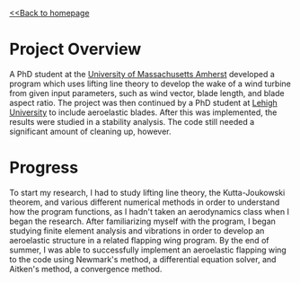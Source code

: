 [<<Back to homepage](https://liam-magargal.github.io/Liam-Magargal/)

# Project Overview
A PhD student at the [University of Massachusetts Amherst](https://scholarworks.umass.edu/open_access_dissertations/516/) developed a program which uses lifting line theory to develop the wake of a wind turbine from given input parameters, such as wind vector, blade length, and blade aspect ratio. The project was then continued by a PhD student at [Lehigh University](https://preserve.lehigh.edu/etd/4247/) to include aeroelastic blades. After this was implemented, the results were studied in a stability analysis. The code still needed a significant amount of cleaning up, however.

# Progress
To start my research, I had to study lifting line theory, the Kutta-Joukowski theorem, and various different numerical methods in order to understand how the program functions, as I hadn't taken an aerodynamics class when I began the research. After familiarizing myself with the program, I began studying finite element analysis and vibrations in order to develop an aeroelastic structure in a related flapping wing program. By the end of summer, I was able to successfully implement an aeroelastic flapping wing to the code using Newmark's method, a differential equation solver, and Aitken's method, a convergence method.
